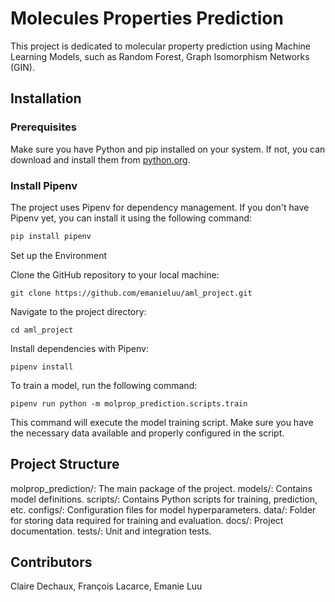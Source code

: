 # Molecules Properties Prediction

This project is dedicated to molecular property prediction using Machine Learning Models, such as Random Forest, Graph Isomorphism Networks (GIN).

## Installation

### Prerequisites

Make sure you have Python and pip installed on your system. If not, you can download and install them from [python.org](https://www.python.org/).

### Install Pipenv

The project uses Pipenv for dependency management. If you don't have Pipenv yet, you can install it using the following command:

```bash
pip install pipenv
```
Set up the Environment

Clone the GitHub repository to your local machine:
```
git clone https://github.com/emanieluu/aml_project.git
```

Navigate to the project directory:
```
cd aml_project
```

Install dependencies with Pipenv:
```
pipenv install
```

To train a model, run the following command:
```
pipenv run python -m molprop_prediction.scripts.train
```
This command will execute the model training script. Make sure you have the necessary data available and properly configured in the script.

## Project Structure

molprop_prediction/: The main package of the project.
models/: Contains model definitions.
scripts/: Contains Python scripts for training, prediction, etc.
configs/: Configuration files for model hyperparameters.
data/: Folder for storing data required for training and evaluation.
docs/: Project documentation.
tests/: Unit and integration tests.

## Contributors

Claire Dechaux, François Lacarce, Emanie Luu 
